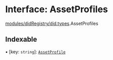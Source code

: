 # Interface: AssetProfiles

[modules/didRegistry/did.types](../modules/modules_didRegistry_did_types.md).AssetProfiles

## Indexable

▪ [key: `string`]: [`AssetProfile`](modules_didRegistry_did_types.AssetProfile.md)

